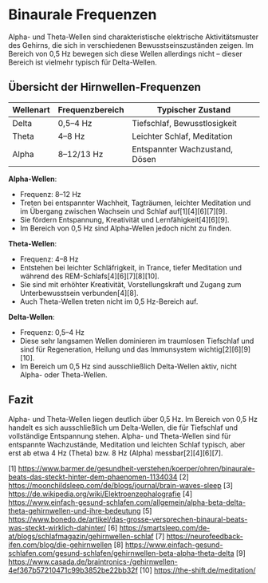 # Binaurale Frequenzen
Alpha- und Theta-Wellen sind charakteristische elektrische Aktivitätsmuster des Gehirns, die sich in verschiedenen Bewusstseinszuständen zeigen. Im Bereich von 0,5 Hz bewegen sich diese Wellen allerdings nicht – dieser Bereich ist vielmehr typisch für Delta-Wellen.

## Übersicht der Hirnwellen-Frequenzen

| Wellenart   | Frequenzbereich | Typischer Zustand                |
|-------------|----------------|----------------------------------|
| Delta       | 0,5–4 Hz       | Tiefschlaf, Bewusstlosigkeit     |
| Theta       | 4–8 Hz         | Leichter Schlaf, Meditation      |
| Alpha       | 8–12/13 Hz     | Entspannter Wachzustand, Dösen   |

**Alpha-Wellen**:
- Frequenz: 8–12 Hz
- Treten bei entspannter Wachheit, Tagträumen, leichter Meditation und im Übergang zwischen Wachsein und Schlaf auf[1][4][6][7][9].
- Sie fördern Entspannung, Kreativität und Lernfähigkeit[4][6][9].
- Im Bereich von 0,5 Hz sind Alpha-Wellen jedoch nicht zu finden.

**Theta-Wellen**:
- Frequenz: 4–8 Hz
- Entstehen bei leichter Schläfrigkeit, in Trance, tiefer Meditation und während des REM-Schlafs[4][6][7][8][10].
- Sie sind mit erhöhter Kreativität, Vorstellungskraft und Zugang zum Unterbewusstsein verbunden[4][8].
- Auch Theta-Wellen treten nicht im 0,5 Hz-Bereich auf.

**Delta-Wellen**:
- Frequenz: 0,5–4 Hz
- Diese sehr langsamen Wellen dominieren im traumlosen Tiefschlaf und sind für Regeneration, Heilung und das Immunsystem wichtig[2][6][9][10].
- Im Bereich um 0,5 Hz sind ausschließlich Delta-Wellen aktiv, nicht Alpha- oder Theta-Wellen.

## Fazit

Alpha- und Theta-Wellen liegen deutlich über 0,5 Hz. Im Bereich von 0,5 Hz handelt es sich ausschließlich um Delta-Wellen, die für Tiefschlaf und vollständige Entspannung stehen. Alpha- und Theta-Wellen sind für entspannte Wachzustände, Meditation und leichten Schlaf typisch, aber erst ab etwa 4 Hz (Theta) bzw. 8 Hz (Alpha) messbar[2][4][6][7].

[1] https://www.barmer.de/gesundheit-verstehen/koerper/ohren/binaurale-beats-das-steckt-hinter-dem-phaenomen-1134034
[2] https://moonchildsleep.com/de/blogs/journal/brain-waves-sleep
[3] https://de.wikipedia.org/wiki/Elektroenzephalografie
[4] https://www.einfach-gesund-schlafen.com/allgemein/alpha-beta-delta-theta-gehirnwellen-und-ihre-bedeutung
[5] https://www.bonedo.de/artikel/das-grosse-versprechen-binaural-beats-was-steckt-wirklich-dahinter/
[6] https://smartsleep.com/de-at/blogs/schlafmagazin/gehirnwellen-schlaf
[7] https://neurofeedback-ifen.com/blog/die-gehirnwellen
[8] https://www.einfach-gesund-schlafen.com/gesund-schlafen/gehirnwellen-beta-alpha-theta-delta
[9] https://www.casada.de/braintronics-/gehirnwellen-4ef367b57210471c99b3852be22bb32f
[10] https://the-shift.de/meditation/